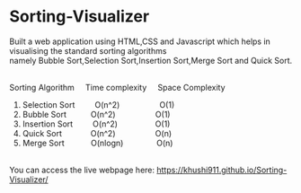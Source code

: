 # Sorting-Visualizer
Built a web application using HTML,CSS and Javascript which helps in visualising the standard sorting algorithms<br>
namely Bubble Sort,Selection Sort,Insertion Sort,Merge Sort and Quick Sort.<br><br>

Sorting Algorithm   &nbsp;&nbsp;&nbsp;   Time complexity  &nbsp;&nbsp;&nbsp;   Space Complexity  <br>
1. Selection Sort   &nbsp;&nbsp;&nbsp;&nbsp;&nbsp;&nbsp;&nbsp;     O(n^2)      &nbsp;&nbsp;&nbsp;&nbsp;&nbsp;&nbsp; &nbsp;&nbsp;&nbsp;&nbsp;&nbsp;&nbsp;&nbsp;&nbsp;&nbsp;        O(1)          <br>
2. Bubble Sort      &nbsp;&nbsp;&nbsp;&nbsp;&nbsp;&nbsp;&nbsp;&nbsp;&nbsp;       O(n^2)      &nbsp;&nbsp;&nbsp;&nbsp;&nbsp;&nbsp; &nbsp;&nbsp;&nbsp;&nbsp;&nbsp;&nbsp;&nbsp;&nbsp;&nbsp;        O(1)          <br>
3. Insertion Sort   &nbsp;&nbsp;&nbsp;&nbsp;&nbsp;&nbsp;&nbsp;       O(n^2)      &nbsp;&nbsp;&nbsp;&nbsp;&nbsp;&nbsp;&nbsp;&nbsp;&nbsp;&nbsp;&nbsp;&nbsp;&nbsp;&nbsp;&nbsp;        O(1)          <br>
4. Quick Sort      &nbsp;&nbsp;&nbsp;&nbsp;&nbsp;&nbsp; &nbsp;&nbsp;&nbsp;&nbsp;       O(n^2)      &nbsp;&nbsp;&nbsp;&nbsp;&nbsp;&nbsp; &nbsp;&nbsp;&nbsp;&nbsp;&nbsp;&nbsp;&nbsp;&nbsp;&nbsp;        O(n)          <br>
5. Merge Sort       &nbsp;&nbsp;&nbsp;&nbsp;&nbsp;&nbsp;&nbsp;&nbsp;&nbsp;&nbsp;      O(nlogn)     &nbsp;&nbsp;&nbsp;&nbsp;&nbsp;&nbsp;&nbsp;&nbsp;&nbsp;&nbsp;&nbsp;&nbsp;&nbsp;        O(n)          <br><br>


You can access the live webpage here:   https://khushi911.github.io/Sorting-Visualizer/
